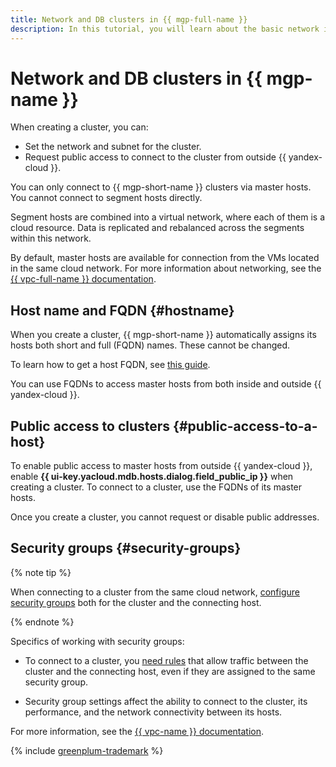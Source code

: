 ```yaml
---
title: Network and DB clusters in {{ mgp-full-name }}
description: In this tutorial, you will learn about the basic network interface settings for a {{ GP }} cluster.
---
```


# Network and DB clusters in {{ mgp-name }}


When creating a cluster, you can:

* Set the network and subnet for the cluster.
* Request public access to connect to the cluster from outside {{ yandex-cloud }}.


You can only connect to {{ mgp-short-name }} clusters via master hosts. You cannot connect to segment hosts directly.

Segment hosts are combined into a virtual network, where each of them is a cloud resource. Data is replicated and rebalanced across the segments within this network.


By default, master hosts are available for connection from the VMs located in the same cloud network. For more information about networking, see the [{{ vpc-full-name }} documentation](../../vpc/concepts/index.md).


## Host name and FQDN {#hostname}

When you create a cluster, {{ mgp-short-name }} automatically assigns its hosts both short and full (FQDN) names. These cannot be changed.

To learn how to get a host FQDN, see [this guide](../operations/connect.md#fqdn).


You can use FQDNs to access master hosts from both inside and outside {{ yandex-cloud }}.

## Public access to clusters {#public-access-to-a-host}

To enable public access to master hosts from outside {{ yandex-cloud }}, enable **{{ ui-key.yacloud.mdb.hosts.dialog.field_public_ip }}** when creating a cluster. To connect to a cluster, use the FQDNs of its master hosts.

Once you create a cluster, you cannot request or disable public addresses.

## Security groups {#security-groups}


{% note tip %}

When connecting to a cluster from the same cloud network, [configure security groups](../operations/connect.md#configuring-security-groups) both for the cluster and the connecting host.

{% endnote %}

Specifics of working with security groups:

* To connect to a cluster, you [need rules](../operations/connect.md#configuring-security-groups) that allow traffic between the cluster and the connecting host, even if they are assigned to the same security group.

* Security group settings affect the ability to connect to the cluster, its performance, and the network connectivity between its hosts.

For more information, see the [{{ vpc-name }} documentation](../../vpc/concepts/security-groups.md).


{% include [greenplum-trademark](../../_includes/mdb/mgp/trademark.md) %}
